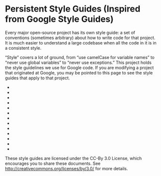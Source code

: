 Persistent Style Guides (Inspired from Google Style Guides)
================================================================

Every major open-source project has its own style guide: a set of conventions (sometimes arbitrary) about how to write code for that project. It is much easier to understand a large codebase when all the code in it is in a consistent style.

“Style” covers a lot of ground, from “use camelCase for variable names” to “never use global variables” to “never use exceptions.” This project holds the style guidelines we use for Google code. If you are modifying a project that originated at Google, you may be pointed to this page to see the style guides that apply to that project.

* [cpp]: http://google.github.io/styleguide/cppguide.html
* [objc]: http://google.github.io/styleguide/objcguide.xml
* [java]: http://google.github.io/styleguide/javaguide.html
* [py]: http://google.github.io/styleguide/pyguide.html
* [sh]: http://google.github.io/styleguide/shell.xml
* [htmlcss]: http://google.github.io/styleguide/htmlcssguide.xml
* [js]: http://google.github.io/styleguide/javascriptguide.xml
* [angular]: http://google.github.io/styleguide/angularjs-google-style.html
* [cl]: http://google.github.io/styleguide/lispguide.xml
* [vim]: http://google.github.io/styleguide/vimscriptguide.xml
* [cpplint]: https://github.com/google/styleguide/tree/gh-pages/cpplint
* [emacs]: https://raw.githubusercontent.com/google/styleguide/gh-pages/google-c-style.el
* [xml]: http://google.github.io/styleguide/xmlstyle.html

These style guides are licensed under the CC-By 3.0 License, which encourages you to share these documents. See http://creativecommons.org/licenses/by/3.0/ for more details.

